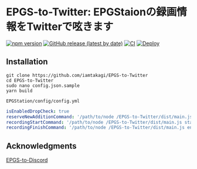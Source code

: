 # EPGS-to-Twitter: EPGStaionの録画情報をTwitterで呟きます
[![npm version](https://badge.fury.io/js/epgstotwitter.svg)](https://badge.fury.io/js/epgstotwitter)
[![GitHub release (latest by date)](https://img.shields.io/github/v/release/iamtakagi/epgs-to-twitter)](https://github.com/iamtakagi/epgs-to-twitter/releases)
[![CI](https://github.com/iamtakagi/epgs-to-twitter/actions/workflows/ci.yml/badge.svg?branch=master)](https://github.com/iamtakagi/epgs-to-twitter/actions/workflows/ci.yml)
[![Deploy](https://github.com/iamtakagi/epgs-to-twitter/actions/workflows/deploy.yml/badge.svg)](https://github.com/iamtakagi/epgs-to-twitter/actions/workflows/deploy.yml)

## Installation
```console
git clone https://github.com/iamtakagi/EPGS-to-Twitter
cd EPGS-to-Twitter
sudo nano config.json.sample
yarn build
```

`EPGStation/config/config.yml`
```yml
isEnabledDropCheck: true
reserveNewAdditionCommand: '/path/to/node /EPGS-to-Twitter/dist/main.js reserve'
recordingStartCommand: '/path/to/node /EPGS-to-Twitter/dist/main.js start'
recordingFinishCommand: '/path/to/node /EPGS-to-Twitter/dist/main.js end'
```

## Acknowledgments
[EPGS-to-Discord](https://github.com/advancedbear/EPGS-to-Discord)
